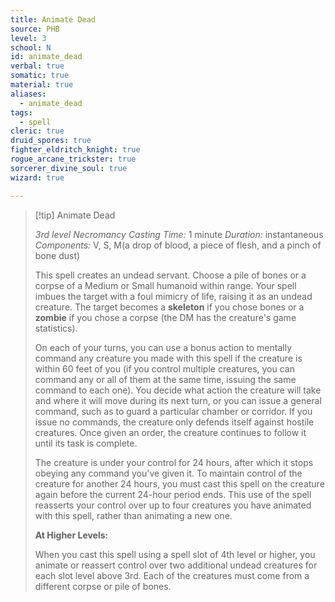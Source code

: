 ```yaml
---
title: Animate Dead
source: PHB
level: 3
school: N
id: animate_dead
verbal: true
somatic: true
material: true
aliases:
  - animate_dead
tags:
  - spell
cleric: true
druid_spores: true
fighter_eldritch_knight: true
rogue_arcane_trickster: true
sorcerer_divine_soul: true
wizard: true

---
```

>[!tip] Animate Dead
>
> *3rd level Necromancy*
> *Casting Time:* 1 minute
> *Duration:* instantaneous
> *Components:* V, S, M(a drop of blood, a piece of flesh, and a pinch of bone dust)
>
>This spell creates an undead servant. Choose a pile of bones or a corpse of a Medium or Small humanoid within range. Your spell imbues the target with a foul mimicry of life, raising it as an undead creature. The target becomes a **skeleton** if you chose bones or a **zombie** if you chose a corpse (the DM has the creature's game statistics).
>
>On each of your turns, you can use a bonus action to mentally command any creature you made with this spell if the creature is within 60 feet of you (if you control multiple creatures, you can command any or all of them at the same time, issuing the same command to each one). You decide what action the creature will take and where it will move during its next turn, or you can issue a general command, such as to guard a particular chamber or corridor. If you issue no commands, the creature only defends itself against hostile creatures. Once given an order, the creature continues to follow it until its task is complete.
>
>The creature is under your control for 24 hours, after which it stops obeying any command you've given it. To maintain control of the creature for another 24 hours, you must cast this spell on the creature again before the current 24-hour period ends. This use of the spell reasserts your control over up to four creatures you have animated with this spell, rather than animating a new one.
>
>**At Higher Levels:**
>
>When you cast this spell using a spell slot of 4th level or higher, you animate or reassert control over two additional undead creatures for each slot level above 3rd. Each of the creatures must come from a different corpse or pile of bones.
>

